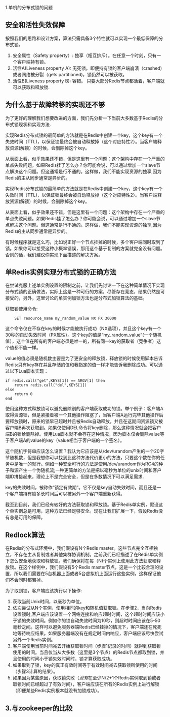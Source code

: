 1.单机的分布式锁的问题

## 安全和活性失效保障

按照我们的思路和设计方案，算法只需具备3个特性就可以实现一个最低保障的分布式锁。

1. 安全属性（Safety property）: 独享（相互排斥）。在任意一个时刻，只有一个客户端持有锁。
2. 活性A(Liveness property A): 无死锁。即便持有锁的客户端崩溃（crashed)或者网络被分裂（gets partitioned)，锁仍然可以被获取。
3. 活性B(Liveness property B): 容错。 只要大部分Redis节点都活着，客户端就可以获取和释放锁.

## 为什么基于故障转移的实现还不够

为了更好的理解我们想要改进的方面，我们先分析一下当前大多数基于Redis的分布式锁现状和实现方法.

实现Redis分布式锁的最简单的方法就是在Redis中创建一个key，这个key有一个失效时间（TTL)，以保证锁最终会被自动释放掉（这个对应特性2）。当客户端释放资源(解锁）的时候，会删除掉这个key。

从表面上看，似乎效果还不错，但是这里有一个问题：这个架构中存在一个严重的单点失败问题。如果Redis挂了怎么办？你可能会说，可以通过增加一个slave节点解决这个问题。但这通常是行不通的。这样做，我们不能实现资源的独享,因为Redis的主从同步通常是异步的。

实现Redis分布式锁的最简单的方法就是在Redis中创建一个key，这个key有一个失效时间（TTL)，以保证锁最终会被自动释放掉（这个对应特性2）。当客户端释放资源(解锁）的时候，会删除掉这个key。

从表面上看，似乎效果还不错，但是这里有一个问题：这个架构中存在一个严重的单点失败问题。如果Redis挂了怎么办？你可能会说，可以通过增加一个slave节点解决这个问题。但这通常是行不通的。这样做，我们不能实现资源的独享,因为Redis的主从同步通常是异步的。

有时候程序就是这么巧，比如说正好一个节点挂掉的时候，多个客户端同时取到了锁。如果你可以接受这种小概率错误，那用这个基于复制的方案就完全没有问题。否则的话，我们建议你实现下面描述的解决方案。

## 单Redis实例实现分布式锁的正确方法

在尝试克服上述单实例设置的限制之前，让我们先讨论一下在这种简单情况下实现分布式锁的正确做法，实际上这是一种可行的方案，尽管存在竞态，结果仍然是可接受的，另外，这里讨论的单实例加锁方法也是分布式加锁算法的基础。

获取锁使用命令:

```
    SET resource_name my_random_value NX PX 30000
```

这个命令仅在不存在key的时候才能被执行成功（NX选项），并且这个key有一个30秒的自动失效时间（PX属性）。这个key的值是“my_random_value”(一个随机值），这个值在所有的客户端必须是唯一的，所有同一key的获取者（竞争者）这个值都不能一样。

value的值必须是随机数主要是为了更安全的释放锁，释放锁的时候使用脚本告诉Redis:只有key存在并且存储的值和我指定的值一样才能告诉我删除成功。可以通过以下Lua脚本实现：

```
if redis.call("get",KEYS[1]) == ARGV[1] then
    return redis.call("del",KEYS[1])
else
    return 0
end
```

使用这种方式释放锁可以避免删除别的客户端获取成功的锁。举个例子：客户端A取得资源锁，但是紧接着被一个其他操作阻塞了，当客户端A运行完毕其他操作后要释放锁时，原来的锁早已超时并且被Redis自动释放，并且在这期间资源锁又被客户端B再次获取到。如果仅使用DEL命令将key删除，那么这种情况就会把客户端B的锁给删除掉。使用Lua脚本就不会存在这种情况，因为脚本仅会删除value等于客户端A的value的key（value相当于客户端的一个签名）。

这个随机字符串应该怎么设置？我认为它应该是从/dev/urandom产生的一个20字节随机数，但是我想你可以找到比这种方法代价更小的方法，只要这个数在你的任务中是唯一的就行。例如一种安全可行的方法是使用/dev/urandom作为RC4的种子和源产生一个伪随机流;一种更简单的方法是把以毫秒为单位的unix时间和客户端ID拼接起来，理论上不是完全安全，但是在多数情况下可以满足需求.

key的失效时间，被称作“锁定有效期”。它不仅是key自动失效时间，而且还是一个客户端持有锁多长时间后可以被另外一个客户端重新获得。

截至到目前，我们已经有较好的方法获取锁和释放锁。基于Redis单实例，假设这个单实例总是可用，这种方法已经足够安全。现在让我们扩展一下，假设Redis没有总是可用的保障。

## Redlock算法

在Redis的分布式环境中，我们假设有N个Redis master。这些节点完全互相独立，不存在主从复制或者其他集群协调机制。之前我们已经描述了在Redis单实例下怎么安全地获取和释放锁。我们确保将在每（N)个实例上使用此方法获取和释放锁。在这个样例中，我们假设有5个Redis master节点，这是一个比较合理的设置，所以我们需要在5台机器上面或者5台虚拟机上面运行这些实例，这样保证他们不会同时都宕掉。

为了取到锁，客户端应该执行以下操作:

1. 获取当前Unix时间，以毫秒为单位。
2. 依次尝试从N个实例，使用相同的key和随机值获取锁。在步骤2，当向Redis设置锁时,客户端应该设置一个网络连接和响应超时时间，这个超时时间应该小于锁的失效时间。例如你的锁自动失效时间为10秒，则超时时间应该在5-50毫秒之间。这样可以避免服务器端Redis已经挂掉的情况下，客户端还在死死地等待响应结果。如果服务器端没有在规定时间内响应，客户端应该尽快尝试另外一个Redis实例。
3. 客户端使用当前时间减去开始获取锁时间（步骤1记录的时间）就得到获取锁使用的时间。当且仅当从大多数（这里是3个节点）的Redis节点都取到锁，并且使用的时间小于锁失效时间时，锁才算获取成功。
4. 如果取到了锁，key的真正有效时间等于有效时间减去获取锁所使用的时间（步骤3计算的结果）。
5. 如果因为某些原因，获取锁失败（*没有*在至少N/2+1个Redis实例取到锁或者取锁时间已经超过了有效时间），客户端应该在所有的Redis实例上进行解锁（即便某些Redis实例根本就没有加锁成功）。

## 3.与zookeeper的比较


